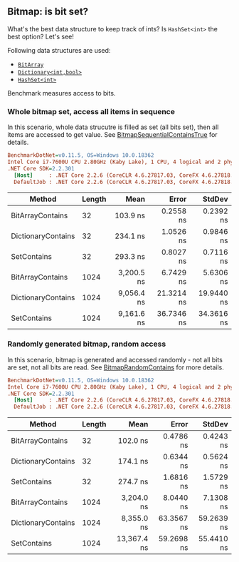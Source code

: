 ﻿## Bitmap: is bit set?

What's the best data structure to keep track of ints? Is `HashSet<int>` the best option? Let's see!

Following data structures are used:

- [`BitArray`](https://docs.microsoft.com/en-us/dotnet/api/system.collections.bitarray?view=netcore-2.2)
- [`Dictionary<int,bool>`](https://docs.microsoft.com/en-us/dotnet/api/system.collections.generic.dictionary-2?view=netcore-2.2)
- [`HashSet<int>`](https://docs.microsoft.com/en-us/dotnet/api/system.collections.generic.hashset-1?view=netcore-2.2)

Benchmark measures access to bits.

### Whole bitmap set, access all items in sequence

In this scenario, whole data strucutre is filled as set (all bits set),
then all items are accessed to get value. See [BitmapSequentialContainsTrue](./BitmapSequentialContainsTrue.cs) for details.

``` ini
BenchmarkDotNet=v0.11.5, OS=Windows 10.0.18362
Intel Core i7-7600U CPU 2.80GHz (Kaby Lake), 1 CPU, 4 logical and 2 physical cores
.NET Core SDK=2.2.301
  [Host]     : .NET Core 2.2.6 (CoreCLR 4.6.27817.03, CoreFX 4.6.27818.02), 64bit RyuJIT
  DefaultJob : .NET Core 2.2.6 (CoreCLR 4.6.27817.03, CoreFX 4.6.27818.02), 64bit RyuJIT
```

|             Method | Length |       Mean |      Error |     StdDev |
|------------------- |------- |-----------:|-----------:|-----------:|
|   BitArrayContains |     32 |   103.9 ns |  0.2558 ns |  0.2392 ns |
| DictionaryContains |     32 |   234.1 ns |  1.0526 ns |  0.9846 ns |
|        SetContains |     32 |   293.3 ns |  0.8027 ns |  0.7116 ns |
|   BitArrayContains |   1024 | 3,200.5 ns |  6.7429 ns |  5.6306 ns |
| DictionaryContains |   1024 | 9,056.4 ns | 21.3214 ns | 19.9440 ns |
|        SetContains |   1024 | 9,161.6 ns | 36.7346 ns | 34.3616 ns |


### Randomly generated bitmap, random access

In this scenario, bitmap is generated and accessed randomly - not all bits are set, not all bits are read.
See [BitmapRandomContains](./BitmapRandomContains.cs) for more details.

``` ini
BenchmarkDotNet=v0.11.5, OS=Windows 10.0.18362
Intel Core i7-7600U CPU 2.80GHz (Kaby Lake), 1 CPU, 4 logical and 2 physical cores
.NET Core SDK=2.2.301
  [Host]     : .NET Core 2.2.6 (CoreCLR 4.6.27817.03, CoreFX 4.6.27818.02), 64bit RyuJIT
  DefaultJob : .NET Core 2.2.6 (CoreCLR 4.6.27817.03, CoreFX 4.6.27818.02), 64bit RyuJIT
```

|             Method | Length |        Mean |      Error |     StdDev |
|------------------- |------- |------------:|-----------:|-----------:|
|   BitArrayContains |     32 |    102.0 ns |  0.4786 ns |  0.4243 ns |
| DictionaryContains |     32 |    174.1 ns |  0.6344 ns |  0.5624 ns |
|        SetContains |     32 |    274.7 ns |  1.6816 ns |  1.5729 ns |
|   BitArrayContains |   1024 |  3,204.0 ns |  8.0440 ns |  7.1308 ns |
| DictionaryContains |   1024 |  8,355.0 ns | 63.3567 ns | 59.2639 ns |
|        SetContains |   1024 | 13,367.4 ns | 59.2698 ns | 55.4410 ns |
